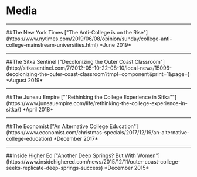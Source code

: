 # Media

***

<div style="text-align: left"> ##The New York Times
["The Anti-College is on the Rise"](https://www.nytimes.com/2019/06/08/opinion/sunday/college-anti-college-mainstream-universities.html)
*June 2019*
</div>

***

<div style="text-align: left"> ##The Sitka Sentinel  
["Decolonizing the Outer Coast Classroom"](http://sitkasentinel.com/7/2012-05-10-22-08-10/local-news/15096-decolonizing-the-outer-coast-classroom?tmpl=component&print=1&page=)
*August 2019*
  </div>

***

<div style="text-align: left"> ##The Juneau Empire  
[""Rethinking the College Experience in Sitka""](https://www.juneauempire.com/life/rethinking-the-college-experience-in-sitka/)
*April 2018*
  </div>

***

<div style="text-align: left"> ##The Economist  
["An Alternative College Education"](https://www.economist.com/christmas-specials/2017/12/19/an-alternative-college-education)
*December 2017*
  </div>

***

<div style="text-align: left"> ##Inside Higher Ed  
["Another Deep Springs? But With Women"](https://www.insidehighered.com/news/2015/12/11/outer-coast-college-seeks-replicate-deep-springs-success)
*December 2015*
  </div>
